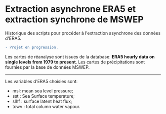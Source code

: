 # Extraction asynchrone ERA5 et extraction synchrone de MSWEP
Historique des scripts pour procéder à l'extraction asynchrone des données d'ERA5.
```diff
- Projet en progression.
```
Les cartes de réanalyse sont issues de la database: **ERA5 hourly data on single levels from 1979 to present**.
Les cartes de précipitations sont fournies par la base de données MSWEP.

----

Les variables d'ERA5 choisies sont:
- msl: mean sea level pressure;
- sst : Sea Surface temperature;
- slhf : surface latent heat flux;
- tcwv : total column water vapour.
